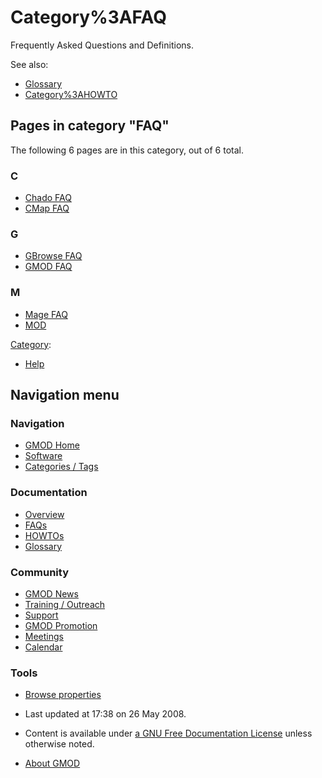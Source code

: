 



<span id="top"></span>




# <span dir="auto">Category%3AFAQ</span>









Frequently Asked Questions and Definitions.

See also:

- [Glossary](Glossary "Glossary")
- [Category%3AHOWTO](Category%3AHOWTO "Category%3AHOWTO")


## Pages in category "FAQ"

The following 6 pages are in this category, out of 6 total.



### C

- [Chado FAQ](Chado_FAQ "Chado FAQ")
- [CMap FAQ](CMap_FAQ "CMap FAQ")

### G

- [GBrowse FAQ](GBrowse_FAQ "GBrowse FAQ")
- [GMOD FAQ](GMOD_FAQ "GMOD FAQ")

### M

- [Mage FAQ](Mage_FAQ "Mage FAQ")
- [MOD](MOD "MOD")







[Category](Special%3ACategories "Special%3ACategories"):

- [Help](Category%3AHelp "Category%3AHelp")






## Navigation menu









### Navigation



- <span id="n-GMOD-Home">[GMOD Home](Main_Page)</span>
- <span id="n-Software">[Software](GMOD_Components)</span>
- <span id="n-Categories-.2F-Tags">[Categories /
  Tags](Categories)</span>




### Documentation



- <span id="n-Overview">[Overview](Overview)</span>
- <span id="n-FAQs">[FAQs](Category%3AFAQ)</span>
- <span id="n-HOWTOs">[HOWTOs](Category%3AHOWTO)</span>
- <span id="n-Glossary">[Glossary](Glossary)</span>




### Community



- <span id="n-GMOD-News">[GMOD News](GMOD_News)</span>
- <span id="n-Training-.2F-Outreach">[Training /
  Outreach](Training_and_Outreach)</span>
- <span id="n-Support">[Support](Support)</span>
- <span id="n-GMOD-Promotion">[GMOD Promotion](GMOD_Promotion)</span>
- <span id="n-Meetings">[Meetings](Meetings)</span>
- <span id="n-Calendar">[Calendar](Calendar)</span>




### Tools

- <span id="t-smwbrowselink"><a href="Special%3ABrowse/Category%3AFAQ" rel="smw-browse">Browse
  properties</a></span>



- <span id="footer-info-lastmod">Last updated at 17:38 on 26 May
  2008.</span>
<!-- - <span id="footer-info-viewcount">146,319 page views.</span> -->
- <span id="footer-info-copyright">Content is available under
  <a href="http://www.gnu.org/licenses/fdl-1.3.html" class="external"
  rel="nofollow">a GNU Free Documentation License</a> unless otherwise
  noted.</span>

<!-- -->

- <span id="footer-places-about">[About
  GMOD](GMOD%3AAbout "GMOD%3AAbout")</span>

<!-- -->





